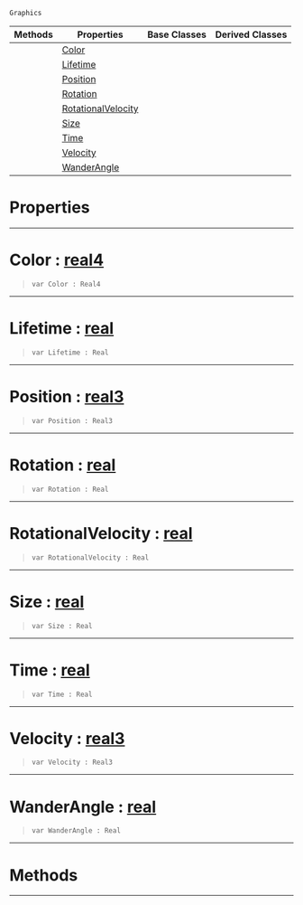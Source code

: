  `Graphics`

|Methods|Properties|Base Classes|Derived Classes|
|---|---|---|---|
| |[Color](particle.md#color-zilch-engine-docume)| | |
| |[Lifetime](particle.md#lifetime-zilch-engine-doc)| | |
| |[Position](particle.md#position-zilch-engine-doc)| | |
| |[Rotation](particle.md#rotation-zilch-engine-doc)| | |
| |[RotationalVelocity](particle.md#rotationalvelocity-zero)| | |
| |[Size](particle.md#size-zilch-engine-documen)| | |
| |[Time](particle.md#time-zilch-engine-documen)| | |
| |[Velocity](particle.md#velocity-zilch-engine-doc)| | |
| |[WanderAngle](particle.md#wanderangle-zilch-engine)| | |


 #  Properties


---  
 #  Color : [real4](../nada_base_types/real4.md)

> 
> ```TS:Nada
> var Color : Real4


---  
 #  Lifetime : [real](../nada_base_types/real.md)

> 
> ```TS:Nada
> var Lifetime : Real


---  
 #  Position : [real3](../nada_base_types/real3.md)

> 
> ```TS:Nada
> var Position : Real3


---  
 #  Rotation : [real](../nada_base_types/real.md)

> 
> ```TS:Nada
> var Rotation : Real


---  
 #  RotationalVelocity : [real](../nada_base_types/real.md)

> 
> ```TS:Nada
> var RotationalVelocity : Real


---  
 #  Size : [real](../nada_base_types/real.md)

> 
> ```TS:Nada
> var Size : Real


---  
 #  Time : [real](../nada_base_types/real.md)

> 
> ```TS:Nada
> var Time : Real


---  
 #  Velocity : [real3](../nada_base_types/real3.md)

> 
> ```TS:Nada
> var Velocity : Real3


---  
 #  WanderAngle : [real](../nada_base_types/real.md)

> 
> ```TS:Nada
> var WanderAngle : Real


---  
 #  Methods


---  
 

 